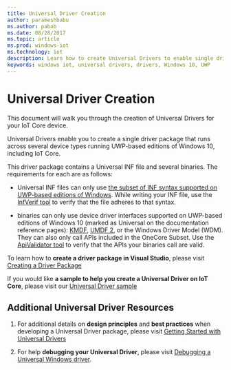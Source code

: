 ```yaml
---
title: Universal Driver Creation
author: parameshbabu
ms.author: pabab
ms.date: 08/28/2017
ms.topic: article
ms.prod: windows-iot
ms.technology: iot
description: Learn how to create Universal Drivers to enable single driver package creation across devices.
keywords: windows iot, universal drivers, drivers, Windows 10, UWP
---
```


# Universal Driver Creation

This document will walk you through the creation of Universal Drivers for your IoT Core device.

Universal Drivers enable you to create a single driver package that runs across several device types running UWP-based editions of Windows 10, including IoT Core.

This driver package contains a Universal INF file and several binaries. The requirements for each are as follows:
- Universal INF files can only use [the subset of INF syntax supported on UWP-based editions of Windows](/windows-hardware/drivers/install/using-a-universal-inf-file#which-inf-sections-are-invalid-in-a-universal-inf-file). While writing your INF file, use the [InfVerif tool](/windows-hardware/drivers/devtest/infverif) to verify that the file adheres to that syntax.

- binaries can only use device driver interfaces supported on UWP-based editions of Windows 10 (marked as Universal on the documentation reference pages): [KMDF](/windows-hardware/drivers/wdf/index), [UMDF 2](/windows-hardware/drivers/wdf/getting-started-with-umdf-version-2), or the Windows Driver Model (WDM). They can also only call APIs included in the OneCore Subset. Use the [ApiValidator tool](/windows-hardware/drivers/develop/validating-universal-drivers) to verify that the APIs your binaries call are valid.

To learn how to **create a driver package in Visual Studio**, please visit [Creating a Driver Package](/windows-hardware/drivers/develop/creating-a-driver-package)

If you would like **a sample to help you create a Universal Driver on IoT Core**, please visit our [Universal Driver sample](https://github.com/ms-iot/content/blob/50c7defc256f6055d37720c0b9f3b8f4b87f929b/en-US/Samples/DriverLab.md)

## Additional Universal Driver Resources

1. For additional details on **design principles** and **best practices** when developing a Universal Driver package, please visit [Getting Started with Universal Drivers](/windows-hardware/drivers/develop/getting-started-with-universal-drivers)

2. For help **debugging your Universal Driver**, please visit [Debugging a Universal Windows driver](/windows-hardware/drivers/develop/debugging-a-universal-driver).